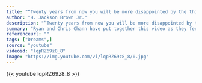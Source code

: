 ```yaml
---
title: "“Twenty years from now you will be more disappointed by the things that you didn't do than by the ones you did do. So throw off the bowlines. Sail away from the safe harbor. Catch the trade winds in your sails. Explore. Dream. Discover.”"
author: "H. Jackson Brown Jr."
description: "“Twenty years from now you will be more disappointed by the things that you didn't do than by the ones you did do. So throw off the bowlines. Sail away from the safe harbor. Catch the trade winds in your sails. Explore. Dream. Discover.” - H. Jackson Brown Jr. quotes from GetInspired365.com"
summary: "Ryan and Chris Chann have put together this video as they feel we all need a little help sometimes. They hope people can take something away from this video and use it towards finding what drives you to go after your dream."
referenceurl: ""
tags: ["Dreams",]
source: "youtube"
videoid: "lqpRZ69z8_8"
image: "https://img.youtube.com/vi/lqpRZ69z8_8/0.jpg"
---
```


{{< youtube lqpRZ69z8_8 >}}
